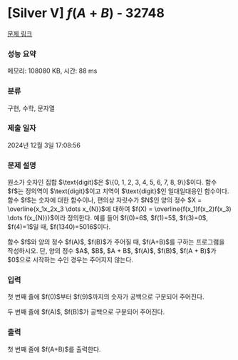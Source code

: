 # [Silver V] $f(A + B)$ - 32748 

[문제 링크](https://www.acmicpc.net/problem/32748) 

### 성능 요약

메모리: 108080 KB, 시간: 88 ms

### 분류

구현, 수학, 문자열

### 제출 일자

2024년 12월 3일 17:08:56

### 문제 설명

<p>원소가 숫자인 집합 $\text{digit}$은 $\{0, 1, 2, 3, 4, 5, 6, 7, 8, 9\}$이다. 함수 $f$는 정의역이 $\text{digit}$이고 치역이 $\text{digit}$인 일대일대응인 함수이다. 함수 $f$는 숫자에 대한 함수이나, 편의상 자릿수가 $N$인 양의 정수 $X = \overline{x_1x_2x_3 \dots x_{N}}$에 대하여 $f(X) = \overline{f(x_1)f(x_2)f(x_3) \dots f(x_{N})}$이라 정의한다. 예를 들어 $f(0)=6$, $f(1)=5$, $f(3)=0$, $f(4)=1$일 때, $f(1340)=5016$이다.</p>

<p>함수 $f$와 양의 정수 $f(A)$, $f(B)$가 주어질 때, $f(A+B)$를 구하는 프로그램을 작성하시오. 단, 양의 정수 $A$, $B$, $A + B$, $f(A)$, $f(B)$, $f(A + B)$가 $0$으로 시작하는 수인 경우는 주어지지 않는다.</p>

### 입력 

 <p>첫 번째 줄에 $f(0)$부터 $f(9)$까지의 숫자가 공백으로 구분되어 주어진다.</p>

<p>두 번째 줄에 $f(A)$, $f(B)$가 공백으로 구분되어 주어진다.</p>

### 출력 

 <p>첫 번째 줄에 $f(A+B)$를 출력한다.</p>

